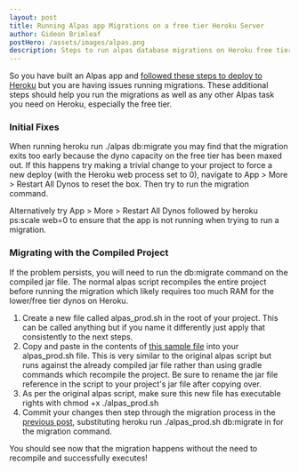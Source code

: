 ```yaml
---
layout: post
title: Running Alpas app Migrations on a free tier Heroku Server
author: Gideon Brimleaf
postHero: /assets/images/alpas.png
description: Steps to run alpas database migrations on Heroku free tier
---
```


So you have built an Alpas app and [followed these steps to deploy to Heroku](https://gideonbrimleaf.github.io/2020/06/15/deploying-alpas-app-to-heroku.html) but you are having issues running migrations. These additional steps should help you run the migrations as well as any other Alpas task you need on Heroku, especially the free tier.

### Initial Fixes

When running <span class="code-snippet">heroku run ./alpas db:migrate</span> you may find that the migration exits too early because the dyno capacity on the free tier has been maxed out. If this happens try making a trivial change to your project to force a new deploy (with the Heroku web process set to 0), navigate to <span class="code-snippet">App > More > Restart All Dynos</span> to reset the box.  Then try to run the migration command.

Alternatively try <span class="code-snippet">App > More > Restart All Dynos</span> followed by <span class="code-snippet">heroku ps:scale web=0</span> to ensure that the app is not running when trying to run a migration.

### Migrating with the Compiled Project

If the problem persists, you will need to run the <span class="code-snippet">db:migrate</span> command on the compiled jar file.  The normal <span class="code-snippet">alpas</span> script recompiles the entire project before running the migration which likely requires too much RAM for the lower/free tier dynos on Heroku.

1. Create a new file called <span class="code-snippet">alpas_prod.sh</span> in the root of your project. This can be called anything but if you name it differently just apply that consistently to the next steps.
2. Copy and paste in the contents of [this sample file](https://gist.github.com/GideonBrimleaf/fb57c60f5b10c547d0f88468d4aaa9ad) into your <span class="code-snippet">alpas_prod.sh</span> file.  This is very similar to the original <span class="code-snippet">alpas</span> script but runs against the already compiled jar file rather than using gradle commands which recompile the project. Be sure to rename the jar file reference in the script to your project's jar file after copying over. 
3. As per the original <span class="code-snippet">alpas</span> script, make sure this new file has executable rights with <span class="code-snippet">chmod +x ./alpas_prod.sh</span>
4. Commit your changes then step through the migration process in the [previous post](https://gideonbrimleaf.github.io/2020/06/15/deploying-alpas-app-to-heroku.html), substituting <span class="code-snippet">heroku run ./alpas_prod.sh db:migrate</span> in for the migration command.

You should see now that the migration happens without the need to recompile and successfully executes!